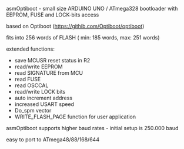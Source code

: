 asmOptiboot - small size ARDUINO UNO / ATmega328 bootloader with EEPROM, FUSE and LOCK-bits access

based on Optiboot (https://githib.com/Optiboot/optiboot)

fits into 256 words of FLASH
     ( min: 185 words, max: 251 words)

extended functions:
  - save MCUSR reset status in R2
  - read/write EEPROM
  - read SIGNATURE from MCU
  - read FUSE
  - read OSCCAL
  - read/write LOCK bits
  - auto increment address
  - increased USART speed
  - Do_spm vector
  - WRITE_FLASH_PAGE function for user application

asmOptiboot supports higher baud rates - initial setup is 250.000 baud

easy to port to ATmega48/88/168/644
